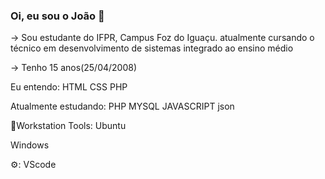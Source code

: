 ### Oi, eu sou o João 👋

-> Sou estudante do IFPR, Campus Foz do Iguaçu. atualmente cursando o técnico em desenvolvimento de sistemas integrado ao ensino médio

-> Tenho 15 anos(25/04/2008)

Eu entendo:
HTML  CSS  PHP

Atualmente estudando:
PHP  MYSQL  JAVASCRIPT  json 

📖Workstation Tools:
Ubuntu 

Windows 

⚙:
VScode 
